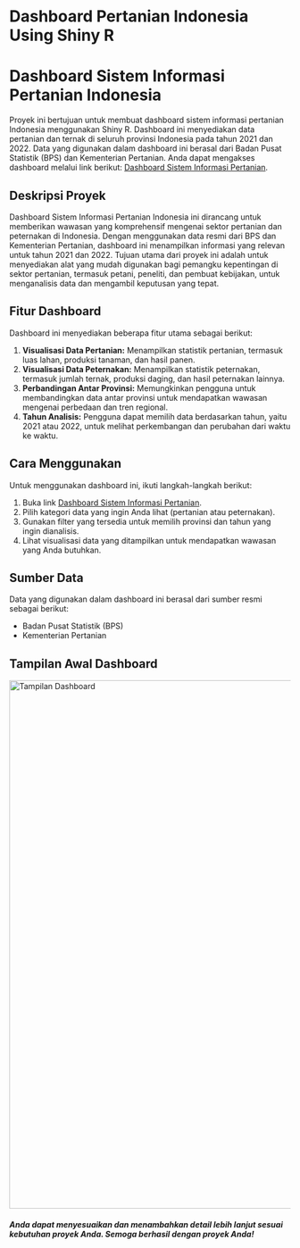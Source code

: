 # Dashboard Pertanian Indonesia Using Shiny R
# Dashboard Sistem Informasi Pertanian Indonesia

Proyek ini bertujuan untuk membuat dashboard sistem informasi pertanian Indonesia menggunakan Shiny R. Dashboard ini menyediakan data pertanian dan ternak di seluruh provinsi Indonesia pada tahun 2021 dan 2022. Data yang digunakan dalam dashboard ini berasal dari Badan Pusat Statistik (BPS) dan Kementerian Pertanian. Anda dapat mengakses dashboard melalui link berikut:  [Dashboard Sistem Informasi Pertanian](https://daniswaraap.shinyapps.io/SIpertanian/).

## Deskripsi Proyek

Dashboard Sistem Informasi Pertanian Indonesia ini dirancang untuk memberikan wawasan yang komprehensif mengenai sektor pertanian dan peternakan di Indonesia. Dengan menggunakan data resmi dari BPS dan Kementerian Pertanian, dashboard ini menampilkan informasi yang relevan untuk tahun 2021 dan 2022. Tujuan utama dari proyek ini adalah untuk menyediakan alat yang mudah digunakan bagi pemangku kepentingan di sektor pertanian, termasuk petani, peneliti, dan pembuat kebijakan, untuk menganalisis data dan mengambil keputusan yang tepat.

## Fitur Dashboard

Dashboard ini menyediakan beberapa fitur utama sebagai berikut:

1. **Visualisasi Data Pertanian:** Menampilkan statistik pertanian, termasuk luas lahan, produksi tanaman, dan hasil panen.
2. **Visualisasi Data Peternakan:** Menampilkan statistik peternakan, termasuk jumlah ternak, produksi daging, dan hasil peternakan lainnya.
3. **Perbandingan Antar Provinsi:** Memungkinkan pengguna untuk membandingkan data antar provinsi untuk mendapatkan wawasan mengenai perbedaan dan tren regional.
4. **Tahun Analisis:** Pengguna dapat memilih data berdasarkan tahun, yaitu 2021 atau 2022, untuk melihat perkembangan dan perubahan dari waktu ke waktu.

## Cara Menggunakan

Untuk menggunakan dashboard ini, ikuti langkah-langkah berikut:

1. Buka link [Dashboard Sistem Informasi Pertanian](https://daniswaraap.shinyapps.io/SIpertanian/).
2. Pilih kategori data yang ingin Anda lihat (pertanian atau peternakan).
3. Gunakan filter yang tersedia untuk memilih provinsi dan tahun yang ingin dianalisis.
4. Lihat visualisasi data yang ditampilkan untuk mendapatkan wawasan yang Anda butuhkan.

## Sumber Data

Data yang digunakan dalam dashboard ini berasal dari sumber resmi sebagai berikut:
- Badan Pusat Statistik (BPS)
- Kementerian Pertanian

## Tampilan Awal Dashboard
<img width="947" alt="Tampilan Dashboard" src="https://github.com/Daniswara369/Dashboard-Pertanian-Indonesia-Using-Shiny-R/assets/146355176/1d6f5ac6-d992-42b7-b4b2-ffa669291767">



##### Anda dapat menyesuaikan dan menambahkan detail lebih lanjut sesuai kebutuhan proyek Anda. Semoga berhasil dengan proyek Anda!
